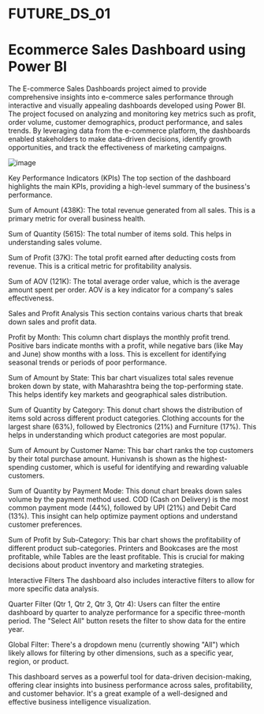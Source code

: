 # FUTURE_DS_01
# Ecommerce Sales Dashboard using Power BI

The E-commerce Sales Dashboards project aimed to provide comprehensive insights into e-commerce sales performance through interactive and visually appealing dashboards developed using Power BI. The project focused on analyzing and monitoring key metrics such as profit, order volume, customer demographics, product performance, and sales trends. By leveraging data from the e-commerce platform, the dashboards enabled stakeholders to make data-driven decisions, identify growth opportunities, and track the effectiveness of marketing campaigns.

![image](https://github.com/Niktiru/Ecommerce-Sales-Dashboard-using-Power-BI/assets/109805535/67fb723d-020e-4650-90eb-cfe4c4146275)

Key Performance Indicators (KPIs)
The top section of the dashboard highlights the main KPIs, providing a high-level summary of the business's performance.

Sum of Amount (438K): The total revenue generated from all sales. This is a primary metric for overall business health.

Sum of Quantity (5615): The total number of items sold. This helps in understanding sales volume.

Sum of Profit (37K): The total profit earned after deducting costs from revenue. This is a critical metric for profitability analysis.

Sum of AOV (121K): The total average order value, which is the average amount spent per order. AOV is a key indicator for a company's sales effectiveness.

Sales and Profit Analysis
This section contains various charts that break down sales and profit data.

Profit by Month: This column chart displays the monthly profit trend. Positive bars indicate months with a profit, while negative bars (like May and June) show months with a loss. This is excellent for identifying seasonal trends or periods of poor performance.

Sum of Amount by State: This bar chart visualizes total sales revenue broken down by state, with Maharashtra being the top-performing state. This helps identify key markets and geographical sales distribution.

Sum of Quantity by Category: This donut chart shows the distribution of items sold across different product categories. Clothing accounts for the largest share (63%), followed by Electronics (21%) and Furniture (17%). This helps in understanding which product categories are most popular.

Sum of Amount by Customer Name: This bar chart ranks the top customers by their total purchase amount. Hunivansh is shown as the highest-spending customer, which is useful for identifying and rewarding valuable customers.

Sum of Quantity by Payment Mode: This donut chart breaks down sales volume by the payment method used. COD (Cash on Delivery) is the most common payment mode (44%), followed by UPI (21%) and Debit Card (13%). This insight can help optimize payment options and understand customer preferences.

Sum of Profit by Sub-Category: This bar chart shows the profitability of different product sub-categories. Printers and Bookcases are the most profitable, while Tables are the least profitable. This is crucial for making decisions about product inventory and marketing strategies.

Interactive Filters
The dashboard also includes interactive filters to allow for more specific data analysis.

Quarter Filter (Qtr 1, Qtr 2, Qtr 3, Qtr 4): Users can filter the entire dashboard by quarter to analyze performance for a specific three-month period. The "Select All" button resets the filter to show data for the entire year.

Global Filter: There's a dropdown menu (currently showing "All") which likely allows for filtering by other dimensions, such as a specific year, region, or product.

This dashboard serves as a powerful tool for data-driven decision-making, offering clear insights into business performance across sales, profitability, and customer behavior. It's a great example of a well-designed and effective business intelligence visualization.
